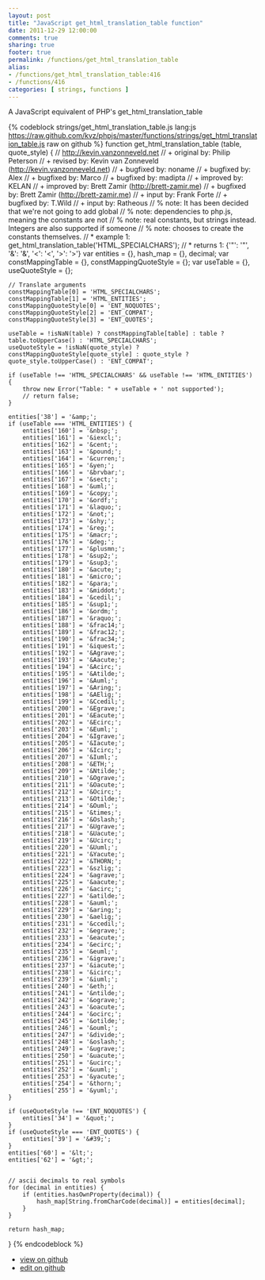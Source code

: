 ```yaml
---
layout: post
title: "JavaScript get_html_translation_table function"
date: 2011-12-29 12:00:00
comments: true
sharing: true
footer: true
permalink: /functions/get_html_translation_table
alias:
- /functions/get_html_translation_table:416
- /functions/416
categories: [ strings, functions ]
---
```

A JavaScript equivalent of PHP's get_html_translation_table
<!-- more -->
{% codeblock strings/get_html_translation_table.js lang:js https://raw.github.com/kvz/phpjs/master/functions/strings/get_html_translation_table.js raw on github %}
function get_html_translation_table (table, quote_style) {
    // http://kevin.vanzonneveld.net
    // +   original by: Philip Peterson
    // +    revised by: Kevin van Zonneveld (http://kevin.vanzonneveld.net)
    // +   bugfixed by: noname
    // +   bugfixed by: Alex
    // +   bugfixed by: Marco
    // +   bugfixed by: madipta
    // +   improved by: KELAN
    // +   improved by: Brett Zamir (http://brett-zamir.me)
    // +   bugfixed by: Brett Zamir (http://brett-zamir.me)
    // +      input by: Frank Forte
    // +   bugfixed by: T.Wild
    // +      input by: Ratheous
    // %          note: It has been decided that we're not going to add global
    // %          note: dependencies to php.js, meaning the constants are not
    // %          note: real constants, but strings instead. Integers are also supported if someone
    // %          note: chooses to create the constants themselves.
    // *     example 1: get_html_translation_table('HTML_SPECIALCHARS');
    // *     returns 1: {'"': '&quot;', '&': '&amp;', '<': '&lt;', '>': '&gt;'}
    var entities = {},
        hash_map = {},
        decimal;
    var constMappingTable = {},
        constMappingQuoteStyle = {};
    var useTable = {},
        useQuoteStyle = {};

    // Translate arguments
    constMappingTable[0] = 'HTML_SPECIALCHARS';
    constMappingTable[1] = 'HTML_ENTITIES';
    constMappingQuoteStyle[0] = 'ENT_NOQUOTES';
    constMappingQuoteStyle[2] = 'ENT_COMPAT';
    constMappingQuoteStyle[3] = 'ENT_QUOTES';

    useTable = !isNaN(table) ? constMappingTable[table] : table ? table.toUpperCase() : 'HTML_SPECIALCHARS';
    useQuoteStyle = !isNaN(quote_style) ? constMappingQuoteStyle[quote_style] : quote_style ? quote_style.toUpperCase() : 'ENT_COMPAT';

    if (useTable !== 'HTML_SPECIALCHARS' && useTable !== 'HTML_ENTITIES') {
        throw new Error("Table: " + useTable + ' not supported');
        // return false;
    }

    entities['38'] = '&amp;';
    if (useTable === 'HTML_ENTITIES') {
        entities['160'] = '&nbsp;';
        entities['161'] = '&iexcl;';
        entities['162'] = '&cent;';
        entities['163'] = '&pound;';
        entities['164'] = '&curren;';
        entities['165'] = '&yen;';
        entities['166'] = '&brvbar;';
        entities['167'] = '&sect;';
        entities['168'] = '&uml;';
        entities['169'] = '&copy;';
        entities['170'] = '&ordf;';
        entities['171'] = '&laquo;';
        entities['172'] = '&not;';
        entities['173'] = '&shy;';
        entities['174'] = '&reg;';
        entities['175'] = '&macr;';
        entities['176'] = '&deg;';
        entities['177'] = '&plusmn;';
        entities['178'] = '&sup2;';
        entities['179'] = '&sup3;';
        entities['180'] = '&acute;';
        entities['181'] = '&micro;';
        entities['182'] = '&para;';
        entities['183'] = '&middot;';
        entities['184'] = '&cedil;';
        entities['185'] = '&sup1;';
        entities['186'] = '&ordm;';
        entities['187'] = '&raquo;';
        entities['188'] = '&frac14;';
        entities['189'] = '&frac12;';
        entities['190'] = '&frac34;';
        entities['191'] = '&iquest;';
        entities['192'] = '&Agrave;';
        entities['193'] = '&Aacute;';
        entities['194'] = '&Acirc;';
        entities['195'] = '&Atilde;';
        entities['196'] = '&Auml;';
        entities['197'] = '&Aring;';
        entities['198'] = '&AElig;';
        entities['199'] = '&Ccedil;';
        entities['200'] = '&Egrave;';
        entities['201'] = '&Eacute;';
        entities['202'] = '&Ecirc;';
        entities['203'] = '&Euml;';
        entities['204'] = '&Igrave;';
        entities['205'] = '&Iacute;';
        entities['206'] = '&Icirc;';
        entities['207'] = '&Iuml;';
        entities['208'] = '&ETH;';
        entities['209'] = '&Ntilde;';
        entities['210'] = '&Ograve;';
        entities['211'] = '&Oacute;';
        entities['212'] = '&Ocirc;';
        entities['213'] = '&Otilde;';
        entities['214'] = '&Ouml;';
        entities['215'] = '&times;';
        entities['216'] = '&Oslash;';
        entities['217'] = '&Ugrave;';
        entities['218'] = '&Uacute;';
        entities['219'] = '&Ucirc;';
        entities['220'] = '&Uuml;';
        entities['221'] = '&Yacute;';
        entities['222'] = '&THORN;';
        entities['223'] = '&szlig;';
        entities['224'] = '&agrave;';
        entities['225'] = '&aacute;';
        entities['226'] = '&acirc;';
        entities['227'] = '&atilde;';
        entities['228'] = '&auml;';
        entities['229'] = '&aring;';
        entities['230'] = '&aelig;';
        entities['231'] = '&ccedil;';
        entities['232'] = '&egrave;';
        entities['233'] = '&eacute;';
        entities['234'] = '&ecirc;';
        entities['235'] = '&euml;';
        entities['236'] = '&igrave;';
        entities['237'] = '&iacute;';
        entities['238'] = '&icirc;';
        entities['239'] = '&iuml;';
        entities['240'] = '&eth;';
        entities['241'] = '&ntilde;';
        entities['242'] = '&ograve;';
        entities['243'] = '&oacute;';
        entities['244'] = '&ocirc;';
        entities['245'] = '&otilde;';
        entities['246'] = '&ouml;';
        entities['247'] = '&divide;';
        entities['248'] = '&oslash;';
        entities['249'] = '&ugrave;';
        entities['250'] = '&uacute;';
        entities['251'] = '&ucirc;';
        entities['252'] = '&uuml;';
        entities['253'] = '&yacute;';
        entities['254'] = '&thorn;';
        entities['255'] = '&yuml;';
    }

    if (useQuoteStyle !== 'ENT_NOQUOTES') {
        entities['34'] = '&quot;';
    }
    if (useQuoteStyle === 'ENT_QUOTES') {
        entities['39'] = '&#39;';
    }
    entities['60'] = '&lt;';
    entities['62'] = '&gt;';


    // ascii decimals to real symbols
    for (decimal in entities) {
        if (entities.hasOwnProperty(decimal)) {
            hash_map[String.fromCharCode(decimal)] = entities[decimal];
        }
    }

    return hash_map;
}
{% endcodeblock %}
<ul>
 <li><a href="https://github.com/kvz/phpjs/blob/master/functions/strings/get_html_translation_table.js">view on github</a></li>
 <li><a href="https://github.com/kvz/phpjs/edit/master/functions/strings/get_html_translation_table.js">edit on github</a></li>
</ul>
